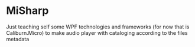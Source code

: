 MiSharp
=======
Just teaching self some WPF technologies and frameworks (for now that is Caliburn.Micro) to make audio player with cataloging according to the files metadata

